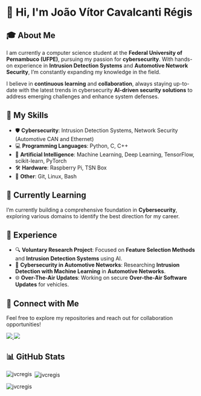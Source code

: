 # 👋 Hi, I'm João Vítor Cavalcanti Régis

<!-- ![Banner](https://github.com/Jvcregis/jvcregis/blob/main/banner.jpg) -->

## 🎓 About Me
I am currently a computer science student at the **Federal University of Pernambuco (UFPE)**, pursuing my passion for **cybersecurity**. With hands-on experience in **Intrusion Detection Systems** and **Automotive Network Security**, I’m constantly expanding my knowledge in the field.

I believe in **continuous learning** and **collaboration**, always staying up-to-date with the latest trends in cybersecurity **AI-driven security solutions** to address emerging challenges and enhance system defenses.

## 🔧 My Skills
- 🛡️ **Cybersecurity**: Intrusion Detection Systems, Network Security (Automotive CAN and Ethernet)
- 💻 **Programming Languages**: Python, C, C++
- 🤖 **Artificial Intelligence**: Machine Learning, Deep Learning, TensorFlow, scikit-learn, PyTorch
- 🛠️ **Hardware**: Raspberry Pi, TSN Box
- 🐧 **Other**: Git, Linux, Bash

## 🌱 Currently Learning
I’m currently building a comprehensive foundation in **Cybersecurity**, exploring various domains to identify the best direction for my career.

## 💼 Experience
- 🔍 **Voluntary Research Project**: Focused on **Feature Selection Methods** and **Intrusion Detection Systems** using AI.
- 🚗 **Cybersecurity in Automotive Networks**: Researching **Intrusion Detection with Machine Learning** in **Automotive Networks**.
- 🌐 **Over-The-Air Updates**: Working on secure **Over-the-Air Software Updates** for vehicles.

## 🔗 Connect with Me

Feel free to explore my repositories and reach out for collaboration opportunities!

<a href="http://www.linkedin.com/in/jo%C3%A3o-v%C3%ADtor-cavalcanti-r%C3%A9gis-0016322b9">
  <img src="https://img.shields.io/badge/LinkedIn-0077B5?style=for-the-badge&logo=linkedin&logoColor=white" />
</a>
<a href="http://lattes.cnpq.br/2344660536072855">
  <img src="https://img.shields.io/badge/Lattes-4682B4?style=for-the-badge&logoColor=white" />
</a>

## 📊 GitHub Stats

<p><img align="left" src="https://github-readme-stats.vercel.app/api/top-langs?username=jvcregis&show_icons=true&locale=en&layout=compact" alt="jvcregis" /></p>  
  
<p>&nbsp;<img align="center" src="https://github-readme-stats.vercel.app/api?username=jvcregis&show_icons=true&locale=en" alt="jvcregis" /></p>  
  
<p><img align="center" src="https://github-readme-streak-stats.herokuapp.com/?user=jvcregis&" alt="jvcregis" /></p>
